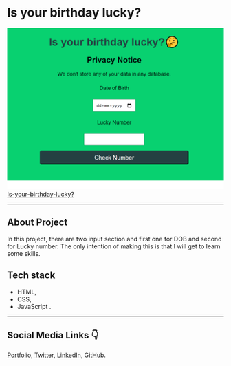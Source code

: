 # Is your birthday lucky?

![This is 'Is-your-birthday-lucky?' App image](/images/is-your-birthday-lucky.png)
[Is-your-birthday-lucky?](https://is-your-birthday-lucky-bc.netlify.app/)
______________

 ## About Project

In this project, there are two input section and first one for DOB and second for Lucky number. The only intention of making this is that I will get to learn some skills.

## Tech stack
- HTML,
- CSS,
- JavaScript .

______________

## Social Media Links 👇 

[Portfolio](https://bharat-chotwani.netlify.app/),
 [Twitter](https://twitter.com/ChotwaniBharat), [LinkedIn](https://www.linkedin.com/in/bharat-chotwani-6359581bb/?originalSubdomain=in),
 [GitHub](https://github.com/BharatChotwani).


